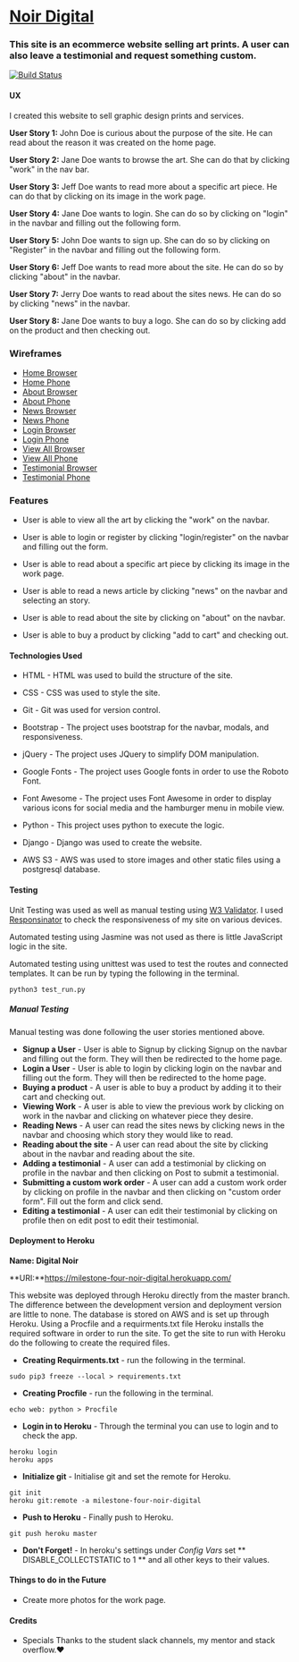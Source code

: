# [Noir Digital](https://milestone-four-noir-digital.herokuapp.com/)

### This site is an ecommerce website selling art prints. A user can also leave a testimonial and request something custom.

[![Build Status](https://travis-ci.org/thestarvingcoder/Milestone-4-Fullstack-Website.svg?branch=master)](https://travis-ci.org/thestarvingcoder/Milestone-4-Fullstack-Website)


#### UX

I created this website to sell graphic design prints and services.

**User Story 1:**
John Doe is curious about the purpose of the site. He can read about the reason it was created on the home page.

**User Story 2:**
Jane Doe wants to browse the art. She can do that by clicking "work" in the nav bar.

**User Story 3:**
Jeff Doe wants to read more about a specific art piece. He can do that by clicking on its image in the work page.

**User Story 4:**
Jane Doe wants to login. She can do so by clicking on "login" in the navbar and filling out the following form.

**User Story 5:**
John Doe wants to sign up. She can do so by clicking on "Register" in the navbar and filling out the following form.

**User Story 6:**
Jeff Doe wants to read more about the site. He can do so by clicking "about" in the navbar.

**User Story 7:**
Jerry Doe wants to read about the sites news. He can do so by clicking "news" in the navbar.

**User Story 8:**
Jane Doe wants to buy a logo. She can do so by clicking add on the product and then checking out.

### Wireframes

- [Home Browser](https://milestone-four-noir-digital.s3.us-east-2.amazonaws.com/static/wireframes/Home-Browser.png)
- [Home Phone](https://milestone-four-noir-digital.s3.us-east-2.amazonaws.com/static/wireframes/Home-Phone.png)
- [About Browser](https://milestone-four-noir-digital.s3.us-east-2.amazonaws.com/static/wireframes/About-Browser.png) 
- [About Phone](https://milestone-four-noir-digital.s3.us-east-2.amazonaws.com/static/wireframes/About-Phone.png) 
- [News Browser](https://milestone-four-noir-digital.s3.us-east-2.amazonaws.com/static/wireframes/News-Browser.png) 
- [News Phone](https://milestone-four-noir-digital.s3.us-east-2.amazonaws.com/static/wireframes/News-Phone.png) 
- [Login Browser](https://milestone-four-noir-digital.s3.us-east-2.amazonaws.com/static/wireframes/Login-Browser.png)
- [Login Phone](https://milestone-four-noir-digital.s3.us-east-2.amazonaws.com/static/wireframes/Login-Phone.png) 
- [View All Browser](https://milestone-four-noir-digital.s3.us-east-2.amazonaws.com/static/wireframes/View-all-Browser.png)
- [View All Phone](https://milestone-four-noir-digital.s3.us-east-2.amazonaws.com/static/wireframes/View-all-Phone.png) 
- [Testimonial Browser](https://milestone-four-noir-digital.s3.us-east-2.amazonaws.com/static/wireframes/Testimonial-Browser.png)
- [Testimonial Phone](https://milestone-four-noir-digital.s3.us-east-2.amazonaws.com/static/wireframes/Testimonial-Phone.png) 

### Features

- User is able to view all the art by clicking the "work" on the navbar.

- User is able to login or register by clicking "login/register" on the navbar and filling out the form.

- User is able to read about a specific art piece by clicking its image in the work page. 

- User is able to read a news article by clicking "news" on the navbar and selecting an story.

- User is able to read about the site by clicking on "about" on the navbar.

- User is able to buy a product by clicking "add to cart" and checking out.


#### Technologies Used

- HTML - HTML was used to build the structure of the site.

- CSS - CSS was used to style the site.

- Git - Git was used for version control.

- Bootstrap - The project uses bootstrap for the navbar, modals, and responsiveness.

- jQuery - The project uses JQuery to simplify DOM manipulation.

- Google Fonts - The project uses Google fonts in order to use the Roboto Font.

- Font Awesome - The project uses Font Awesome in order to display various icons for social media and the hamburger menu in mobile view.

- Python - This project uses python to execute the logic.

- Django - Django was used to create the website.

- AWS S3 - AWS was used to store images and other static files using a postgresql database.

#### Testing

Unit Testing was used as well as manual testing using [W3 Validator](https://validator.w3.org/).  I used [Responsinator](https://www.responsinator.com/) to check the responsiveness of my site on various devices.

Automated testing using Jasmine was not used as there is little JavaScript logic in the site. 

Automated testing using unittest was used to test the routes and connected templates. It can be run by typing the following in the terminal.
```
python3 test_run.py
```

##### Manual Testing

Manual testing was done following the user stories mentioned above.


- **Signup a User** - User is able to Signup by clicking Signup on the navbar and filling out the form. They will then be redirected to the home page. 
- **Login a User** - User is able to login by clicking login on the navbar and filling out the form. They will then be redirected to the home page.
-  **Buying a product** - A user is able to buy a product by adding it to their cart and checking out.
-  **Viewing Work** - A user is able to view the previous work by clicking on work in the navbar and clicking on whatever piece they desire.
-  **Reading News** - A user can read the sites news by clicking news in the navbar and choosing which story they would like to read.
-  **Reading about the site** - A user can read about the site by clicking about in the navbar and reading about the site.
-  **Adding a testimonial** - A user can add a testimonial by clicking on profile in the navbar and then clicking on Post to submit a testimonial.
-  **Submitting a custom work order** - A user can add a custom work order by clicking on profile in the navbar and then clicking on "custom order form". Fill out the form and click send.
-  **Editing a testimonial** - A user can edit their testimonial by clicking on profile then on edit post to edit their testimonial.

#### Deployment to Heroku

**Name: Digital Noir**

**URI:**https://milestone-four-noir-digital.herokuapp.com/

This website was deployed through Heroku directly from the master branch.  The difference between the development version and deployment version are little to none. The database is stored on AWS and is set up through Heroku. Using a Procfile and a requirments.txt file Heroku installs the required software in order to run the site. To get the site to run with Heroku do the following to create the required files.

- **Creating Requirments.txt** - run the following in the terminal.
 ``` 
sudo pip3 freeze --local > requirements.txt
 ```

- **Creating Procfile** - run the following in the terminal.
```
echo web: python > Procfile 
```
- **Login in to Heroku** - Through the terminal you can use to login and to check the app.
```
heroku login
heroku apps
```
 - **Initialize git** - Initialise git and set the remote for Heroku.
```
git init
heroku git:remote -a milestone-four-noir-digital
```
- **Push to Heroku** - Finally push to Heroku.
```
git push heroku master
```
- **Don't Forget!** - In heroku's settings under *Config Vars* set ** DISABLE_COLLECTSTATIC to 1 ** and all other keys to their values.



#### Things to do in the Future

- Create more photos for the work page.

#### Credits

- Specials Thanks to the student slack channels, my mentor and stack overflow.❤️